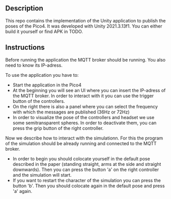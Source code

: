 ## Description

This repo contains the implementation of the Unity application to publish the poses of the Pico4. It was developed with Unity 2021.3.13f1. You can either build it yourself or find APK in TODO.

## Instructions


Before running the application the MQTT broker should be running. You also need to know its IP-adress.

To use the application you have to:
- Start the application in the Pico4
- At the beginning you will see an UI where you can insert the IP-adress of the MQTT broker. In order to interact with it you can use the trigger button of the controllers.
- On the right there is also a panel where you can select the frequency with which the messages are published (36Hz or 72Hz)
- In order to visualize the pose of the controllers and headset we use some semitransparent spheres. In order to deactivate them, you can press the grip button of the right controller.

Now we describe how to interact with the simulationn. For this the program of the simulation should be already running and connected to the MQTT broker.
- In order to begin you should colocate yourself in the default pose described in the paper (standing straight, arms at the side and straight downwards). Then you can press the button 'a' on the right controller and the simulation will start.
- If you want to restart the character of the simulation you can press the button 'b'. Then you should colocate again in the default pose and press 'a' again.


